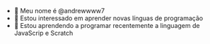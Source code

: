 - 👋 Meu nome é @andrewwww7
- 👀 Estou interessado em aprender novas línguas de programação
- 🌱 Estou aprendendo a programar recentemente a linguagem de JavaScrip e Scratch

<!---
andrewwww7/andrewwww7 is a ✨ special ✨ repository because its `README.md` (this file) appears on your GitHub profile.
You can click the Preview link to take a look at your changes.
--->




